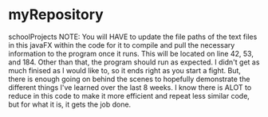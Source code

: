 # myRepository
schoolProjects
NOTE: You will HAVE to update the file paths of the text files in this javaFX within the code for it to compile and pull the necessary information
to the program once it runs. This will be located on line 42, 53, and 184.
Other than that, the program should run as expected. I didn't get as much finised as I would like to, so it ends right as you start a fight. But, there
is enough going on behind the scenes to hopefully demonstrate the different things I've learned over the last 8 weeks. I know there is ALOT to 
reduce in this code to make it more efficient and repeat less similar code, but for what it is, it gets the job done. 
